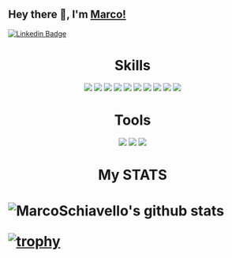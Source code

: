 ## Hey there 👋, I'm [Marco!](https://github.com/MarcoSchiavello/)

[![Linkedin Badge](https://img.shields.io/badge/-LinkedIn-0e76a8?style=flat-square&logo=Linkedin&logoColor=white)]([https://linkedin.com/in/iampavangandhi](https://www.linkedin.com/in/marco-schiavello-a07253212/))

<h1 align="center">Skills</h1>
<div align="center">
  <img src="https://img.shields.io/badge/C/C++%20-%23323330.svg?&style=for-the-badge&logo=cplusplus&logoColor=#00599C"/>
    <img src="https://img.shields.io/badge/javascript-%23ED8B00.svg?&style=for-the-badge&logo=javascript&logoColor=white"/>
  <img src="https://img.shields.io/badge/vue.js%20-%2343853D.svg?&style=for-the-badge&logo=vue.js&logoColor=white"/>
  <img src="https://img.shields.io/badge/node.js%20-%2343853D.svg?&style=for-the-badge&logo=node.js&logoColor=white"/>
  <img src="https://img.shields.io/badge/mysql%20-%2343853D.svg?&style=for-the-badge&logo=mysql&logoColor=white"/>
  <img src="https://img.shields.io/badge/git%20-%FCC624.svg?&style=for-the-badge&logo=git&logoColor=white"/>
  <img src="https://img.shields.io/badge/HTML5-E34F26?style=for-the-badge&logo=html5&logoColor=white"/>
  <img src="https://img.shields.io/badge/CSS3-1572B6?style=for-the-badge&logo=css3&logoColor=white"/>
  <img src="https://img.shields.io/badge/Markdown-000000?style=for-the-badge&logo=markdown&logoColor=white"/>
  <img src="https://img.shields.io/badge/github%20-%23121011.svg?&style=for-the-badge&logo=github&logoColor=white"/>
</div>

<h1 align="center">Tools</h1>
<div align="center">
  <img src="https://img.shields.io/static/v1?label=OS&message=Windows / Linux&color=blue&logo=linux&style=for-the-badge&logoColor=white">
  <img src="https://img.shields.io/static/v1?label=Shell&message=zsh&color=black&logo=powershell&style=for-the-badge&logoColor=white">
  <img src="https://img.shields.io/static/v1?&label=EDITOR&message=VS CODE / nvim&color=purple&logo=visual-studio&style=for-the-badge&logoColor=light%20blue">
</div>

<h1 align="center">My STATS<h1>

![MarcoSchiavello's github stats](https://github-readme-stats.vercel.app/api?username=MarcoSchiavello&show_icons=true&title_color=fff&icon_color=79ff97&text_color=9f9f9f&bg_color=151515)

[![trophy](https://github-profile-trophy.vercel.app/?username=MarcoSchiavello&theme=onedark)](https://github.com/ryo-ma/github-profile-trophy)


